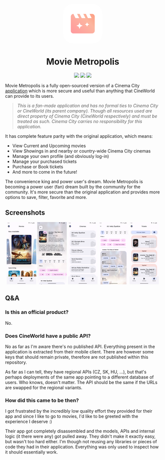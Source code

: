 <p align="center">
  <img src="app/src/main/ic_launcher-playstore.png" width="128px" style="border-radius: 25%" />
</p>
<h1 align="center">Movie Metropolis</h1>
<p align="center">
   <img src="https://img.shields.io/github/sponsors/diareuse?color=pink"/>
   <img src="https://img.shields.io/github/commit-activity/y/diareuse/movie-metropolis?color=pink"/>
   <a href="https://play.google.com/store/apps/details?id=movie.metropolis.app">
    <img src="https://img.shields.io/badge/Download-Google%20Play-pink"/>
   </a>
</p>

Movie Metropolis is a fully open-sourced version of a Cinema City [application][ext-app] which is
more secure and useful
than anything that CineWorld can provide to its users.

> _This is a fan-made application and has no formal ties to Cinema City or CineWorld (its parent
company). Though all
resources used are direct property of Cinema City (CineWorld respectively) and must be treated as
such. Cinema City
carries no responsibility for this application._

It has complete feature parity with the original application, which means:

- View Current and Upcoming movies
- View Showings in and nearby or country-wide Cinema City cinemas
- Manage your own profile (and obviously log-in)
- Manage your purchased tickets
- Purchase or Book tickets
- And more to come in the future!

The convenience king and power user's dream. Movie Metropolis is becoming a power user (fan) dream
built by the
community for the community. It's more secure than the original application and provides more
options to save, filter,
favorite and more.

## Screenshots

<p align="center">
    <img src="art/movies-light.png" width=19% height=19%>
    <img src="art/movie-detail-light.png" width=19% height=19%>
    <img src="art/cinemas-light.png" width=19% height=19%>
    <img src="art/cinema-detail-light.png" width=19% height=19%>
    <img src="art/tickets-light.png" width=19% height=19%>
</p>

## Q&A

### Is this an official product?

No.

### Does CineWorld have a public API?

No as far as I'm aware there's no published API. Everything present in the application is extracted
from their mobile
client. There are however some keys that should remain private, therefore are not published within
this repository.

As far as I can tell, they have regional APIs (CZ, SK, HU, …), but that's perhaps deployments of the
same app pointing
to a different database of users. Who knows, doesn't matter. The API should be the same if the URLs
are swapped for the
regional variants.

### How did this came to be then?

I got frustrated by the incredibly low quality effort they provided for their app and since I like
to go to movies, I'd
like to be greeted with the experience I deserve :)

Their app got completely disassembled and the models, APIs and internal logic (it there were any)
got pulled away. They
didn't make it exactly easy, but wasn't too hard either. I'm though not reusing any libraries or
pieces of code they had
in their application. Everything was only used to inspect how it should essentially work.

[ext-app]: https://play.google.com/store/apps/details?id=cz.cineworld.cinemacity